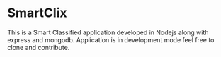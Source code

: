# SmartClix
This is a Smart Classified application developed in Nodejs along with express and mongodb. Application is in development mode feel free to clone and contribute. 
